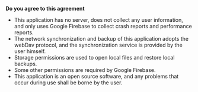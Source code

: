 **Do you agree to this agreement**

* This application has no server, does not collect any user information, and only uses Google Firebase to collect crash reports and performance reports.
* The network synchronization and backup of this application adopts the webDav protocol, and the synchronization service is provided by the user himself.
* Storage permissions are used to open local files and restore local backups.
* Some other permissions are required by Google Firebase.
* This application is an open source software, and any problems that occur during use shall be borne by the user.